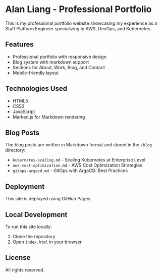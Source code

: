 # Alan Liang - Professional Portfolio

This is my professional portfolio website showcasing my experience as a Staff Platform Engineer specializing in AWS, DevOps, and Kubernetes.

## Features

- Professional portfolio with responsive design
- Blog system with markdown support
- Sections for About, Work, Blog, and Contact
- Mobile-friendly layout

## Technologies Used

- HTML5
- CSS3
- JavaScript
- Marked.js for Markdown rendering

## Blog Posts

The blog posts are written in Markdown format and stored in the `/blog` directory:

- `kubernetes-scaling.md` - Scaling Kubernetes at Enterprise Level
- `aws-cost-optimization.md` - AWS Cost Optimization Strategies
- `gitops-argocd.md` - GitOps with ArgoCD: Best Practices

## Deployment

This site is deployed using GitHub Pages.

## Local Development

To run this site locally:

1. Clone the repository
2. Open `index.html` in your browser

## License

All rights reserved.